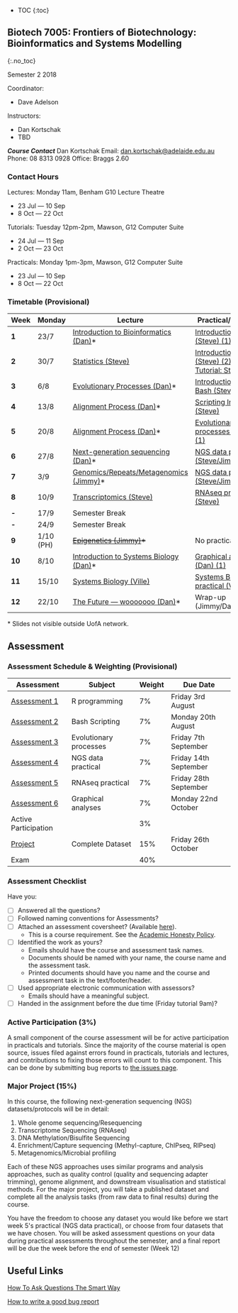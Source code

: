 * TOC
{:toc}

## Biotech 7005: Frontiers of Biotechnology: Bioinformatics and Systems Modelling
{:.no_toc}

Semester 2 2018

Coordinator:
- Dave Adelson

Instructors:
- Dan Kortschak
- TBD

__*Course Contact*__
Dan Kortschak
Email: dan.kortschak@adelaide.edu.au
Phone: 08 8313 0928
Office: Braggs 2.60

### Contact Hours

Lectures: Monday 11am, Benham G10 Lecture Theatre
- 23 Jul — 10 Sep
- 8 Oct — 22 Oct

Tutorials: Tuesday 12pm-2pm, Mawson, G12 Computer Suite
- 24 Jul — 11 Sep
- 2 Oct — 23 Oct

Practicals: Monday 1pm-3pm, Mawson, G12 Computer Suite
- 23 Jul — 10 Sep
- 8 Oct — 22 Oct

### Timetable (Provisional)

| **Week** | **Monday** |**Lecture**    | **Practical/Tutorial** |
|----------|------------|---------------|---------------|
| **1** | 23/7 | [Introduction to Bioinformatics (Dan)](http://biotech7005.services.adelaide.edu.au/01-bioinformatics.slide)\* | [Introduction to R (Steve) (1)](Practicals/R_Practicals) |
| **2** | 30/7 | [Statistics (Steve)](Lectures/02-statistics.html) | [Introduction to R (Steve) (2)](Practicals/R_Practicals)  <br> [Tutorial: Statistics](Tutorials/Wk2_Statistics.html)|
| **3** | 6/8  | [Evolutionary Processes (Dan)](http://biotech7005.services.adelaide.edu.au/03-evoprocess.slide)\* | [Introduction To Bash (Steve)](Practicals/Bash_Practicals/1_IntroBash.md)|
| **4** | 13/8 | [Alignment Process (Dan)](http://biotech7005.services.adelaide.edu.au/04-alignment.slide)\* | [Scripting In Bash (Steve)](Practicals/Bash_Practicals/2_BashScripting.md) |
| **5** | 20/8 | [Alignment Process (Dan)](http://biotech7005.services.adelaide.edu.au/04-alignment.slide)\* | [Evolutionary processes (Dan) (1)](evolutionary_prac/evolutionary.md) |
| **6** | 27/8 | [Next-generation sequencing (Dan)](http://biotech7005.services.adelaide.edu.au/06-sequencing.slide)\* | [NGS data practical (Steve/Jimmy) (1)](http://uofabioinformaticshub.github.io/Intro-NGS/pdfs-latest/trainee_handout.pdf) |
| **7** | 3/9  | [Genomics/Repeats/Metagenomics (Jimmy)](http://biotech7005.services.adelaide.edu.au/07-genomics.slide)\* | [NGS data practical (Steve/Jimmy) (2)](http://uofabioinformaticshub.github.io/Intro-NGS/pdfs-latest/trainee_handout.pdf) |
| **8** | 10/9 | [Transcriptomics (Steve)](Lectures/08-transcriptomics.html) | [RNAseq practical (Steve)](Practicals/Transcriptome_Practical/Transcriptomic_Practical) |
| **-** | 17/9 | Semester Break |
| **-** | 24/9 | Semester Break |
| **9** | 1/10 (PH) | ~~[Epigenetics (Jimmy)](http://biotech7005.services.adelaide.edu.au/09-epigenetics.slide)\*~~ | No practical (PH) |
| **10** | 8/10 | [Introduction to Systems Biology (Dan)](http://biotech7005.services.adelaide.edu.au/10-graphs.slide)\* | [Graphical analyses (Dan) (1)](https://github.com/kortschak/graphprac)  |
| **11** | 15/10 | [Systems Biology (Ville)](http://vipmak.fi/mbio17/lecture.pdf) | [Systems Biology practical (Ville) (1)](http://vipmak.fi/mbio17/) |
| **12** | 22/10 | [The Future — wooooooo (Dan)](http://biotech7005.services.adelaide.edu.au/12-future.slide)\* | Wrap-up (Jimmy/Dan/Steve)  |

\* Slides not visible outside UofA network.

## Assessment

### Assessment Schedule & Weighting (Provisional)

| **Assessment** | **Subject** | **Weight** | **Due Date** |
|----------------|-------------|------------|--------------|
| [Assessment 1](Assignments/Assignment1.md) | R programming | 7% | Friday 3rd August |
| [Assessment 2](Assignments/Assignment2.md) | Bash Scripting | 7% | Monday 20th August |
| [Assessment 3](evolutionary_prac/evolutionary.md) | Evolutionary processes | 7% | Friday 7th September |
| [Assessment 4](Assignments/practical_assignment4_ngs.md) | NGS data practical | 7% | Friday 14th September |
| [Assessment 5](Assignments/Assignment5) | RNAseq practical | 7% | Friday 28th September |
| [Assessment 6](https://github.com/kortschak/graphprac) | Graphical analyses | 7% | Monday 22nd October |
| Active Participation | | 3% | |
| [Project](Assignments/major_project.md) | Complete Dataset | 15% | Friday 26th October |
| Exam | | 40% | |

### Assessment Checklist

Have you:

- [ ] Answered all the questions?
- [ ] Followed naming conventions for Assessments?
- [ ] Attached an assessment coversheet? (Available [here](http://www.sciences.adelaide.edu.au/current-students/forms/assessment%20cover%20sheet-28mar.pdf)).
	- This is a course requirement. See the [Academic Honesty Policy](http://www.adelaide.edu.au/policies/230/).
- [ ] Identified the work as yours?
	- Emails should have the course and assessment task names.
	- Documents should be named with your name, the course name and the assessment task.
	- Printed documents should have you name and the course and assessment task in the text/footer/header.
- [ ] Used appropriate electronic communication with assessors?
	- Emails should have a meaningful subject.
- [ ] Handed in the assignment before the due time (Friday tutorial 9am)?

### Active Participation (3%)

A small component of the course assessment will be for active participation in practicals and tutorials.
Since the majority of the course material is open source, issues filed against errors found in practicals, tutorials and lectures, and contributions to fixing those errors will count to this component.
This can be done by submitting bug reports to [the issues page](https://github.com/uofabioinformaticshub/Biotech7005/issues).

### Major Project (15%)

In this course, the following next-generation sequencing (NGS) datasets/protocols will be in detail:

1. Whole genome sequencing/Resequencing
2. Transcriptome Sequencing (RNAseq)
3. DNA Methylation/Bisulfite Sequencing
4. Enrichment/Capture sequencing (Methyl-capture, ChIPseq, RIPseq)
5. Metagenomics/Microbial profiling

Each of these NGS approaches uses similar programs and analysis approaches, such as quality control (quality and sequencing adapter trimming), genome alignment, and downstream visualisation and statistical methods. For the major project, you will take a published dataset and complete all the analysis tasks (from raw data to final results) during the course.

You have the freedom to choose any dataset you would like before we start week 5's practical (NGS data practical), or choose from four datasets that we have chosen. You will be asked assessment questions on your data during practical assessments throughout the semester, and a final report will be due the week before the end of semester (Week 12)

## Useful Links

[How To Ask Questions The Smart Way](http://www.catb.org/esr/faqs/smart-questions.html)

[How to write a good bug report](https://musescore.org/en/developers-handbook/how-write-good-bug-report-step-step-instructions)
